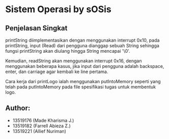 # Sistem Operasi by sOSis

## Penjelasan Singkat
printString diimplementasikan dengan menggunakan interrupt 0x10, pada printString, input (Read) dari pengguna dianggap sebuah String sehingga fungsi printString akan diulang hingga String mencapai '\0'.

Kemudian, readString akan menggunakan interrupt 0x16, dengan menggunakan beberapa kasus, jika input dari pengguna adalah backspace, enter, dan carriage agar kembali ke line pertama.

Cara kerja dari printLogo ialah menggunakan putIntoMemory seperti yang telah pada putIntoMemory pada file spesifikasi tugas untuk membentuk logo.

## Author:
* 13519176 (Made Kharisma J.)
* 13519182 (Farrell Abieza Z.)
* 13519221 (Allief Nuriman)
